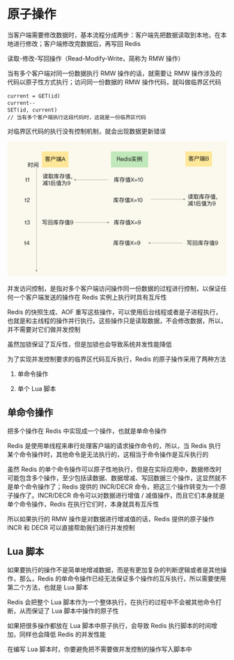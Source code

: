 # 原子操作

当客户端需要修改数据时，基本流程分成两步：客户端先把数据读取到本地，在本地进行修改；客户端修改完数据后，再写回 Redis

读取-修改-写回操作（Read-Modify-Write，简称为 RMW 操作）

当有多个客户端对同一份数据执行 RMW 操作的话，就需要让 RMW 操作涉及的代码以原子性方式执行；访问同一份数据的 RMW 操作代码，就叫做临界区代码

```
current = GET(id)
current--
SET(id, current)
// 当有多个客户端执行这段代码时，这就是一份临界区代码
```

对临界区代码的执行没有控制机制，就会出现数据更新错误

![](../../Picture/Database/Redis/atomic/01.png)

并发访问控制，是指对多个客户端访问操作同一份数据的过程进行控制，以保证任何一个客户端发送的操作在 Redis 实例上执行时具有互斥性

Redis 的快照生成、AOF 重写这些操作，可以使用后台线程或者是子进程执行，也就是和主线程的操作并行执行。这些操作只是读取数据，不会修改数据，所以，并不需要对它们做并发控制

虽然加锁保证了互斥性，但是加锁也会导致系统并发性能降低

为了实现并发控制要求的临界区代码互斥执行，Redis 的原子操作采用了两种方法

1. 单命令操作

2. 单个 Lua 脚本

## 单命令操作

把多个操作在 Redis 中实现成一个操作，也就是单命令操作

Redis 是使用单线程来串行处理客户端的请求操作命令的，所以，当 Redis 执行某个命令操作时，其他命令是无法执行的，这相当于命令操作是互斥执行的

虽然 Redis 的单个命令操作可以原子性地执行，但是在实际应用中，数据修改时可能包含多个操作，至少包括读数据、数据增减、写回数据三个操作，这显然就不是单个命令操作了；Redis 提供的 INCR/DECR 命令，把这三个操作转变为一个原子操作了。INCR/DECR 命令可以对数据进行增值 / 减值操作，而且它们本身就是单个命令操作，Redis 在执行它们时，本身就具有互斥性

所以如果执行的 RMW 操作是对数据进行增减值的话，Redis 提供的原子操作 INCR 和 DECR 可以直接帮助我们进行并发控制

## Lua 脚本

如果要执行的操作不是简单地增减数据，而是有更加复杂的判断逻辑或者是其他操作，那么，Redis 的单命令操作已经无法保证多个操作的互斥执行，所以需要使用第二个方法，也就是 Lua 脚本

Redis 会把整个 Lua 脚本作为一个整体执行，在执行的过程中不会被其他命令打断，从而保证了 Lua 脚本中操作的原子性

如果把很多操作都放在 Lua 脚本中原子执行，会导致 Redis 执行脚本的时间增加，同样也会降低 Redis 的并发性能

在编写 Lua 脚本时，你要避免把不需要做并发控制的操作写入脚本中